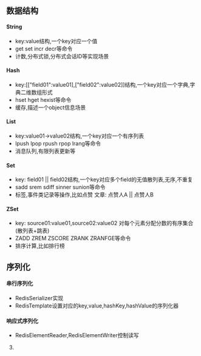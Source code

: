 ## 数据结构

#### String
* key:value结构,一个key对应一个值
* get set incr decr等命令
* 计数,分布式锁,分布式会话ID等实现场景
#### Hash
* key:[["field01":value01],["field02":value02]]结构,一个key对应一个字典,字典二维数组形式 
* hset hget hexist等命令
* 缓存,描述一个object信息场景
#### List
* key:value01->value02结构,一个key对应一个有序列表
* lpush lpop rpush rpop lrang等命令
* 消息队列,有限列表更新等
#### Set
* key: field01 || field02结构,一个key对应多个field的无值散列表,无序,不重复
* sadd srem sdiff sinner sunion等命令
* 标签,事件类记录等操作,比如点赞 文章: 点赞人A || 点赞人B
#### ZSet
* key: source01:value01,source02:value02 对每个元素分配分数的有序集合(散列表+跳表)
* ZADD ZREM ZSCORE ZRANK ZRANFGE等命令
* 排序计算,比如排行榜

## 序列化

#### 串行序列化
* RedisSerializer实现
* RedisTemplate设置对应的key,value,hashKey,hashValue的序列化器

#### 响应式序列化
* RedisElementReader,RedisElementWriter控制读写

3.

